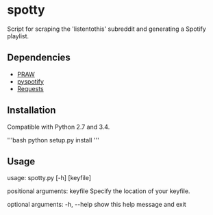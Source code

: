 # spotty
Script for scraping the 'listentothis' subreddit and generating a Spotify playlist.

## Dependencies

- [PRAW](https://github.com/praw-dev/praw)
- [pyspotify](https://pypi.python.org/pypi/pyspotify/1.2)
- [Requests](https://github.com/kennethreitz/requests)

## Installation

Compatible with Python 2.7 and 3.4.

'''bash
python setup.py install
'''

## Usage

usage: spotty.py [-h] [keyfile]

positional arguments:
  keyfile     Specify the location of your keyfile.

  optional arguments:
    -h, --help  show this help message and exit
